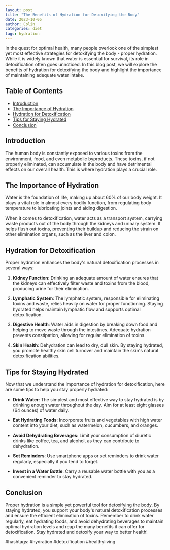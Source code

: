 ```yaml
---
layout: post
title: "The Benefits of Hydration for Detoxifying the Body"
date: 2023-10-05
author: Colin
categories: diet
tags: hydration
---
```


In the quest for optimal health, many people overlook one of the simplest yet most effective strategies for detoxifying the body - proper hydration. While it is widely known that water is essential for survival, its role in detoxification often goes unnoticed. In this blog post, we will explore the benefits of hydration for detoxifying the body and highlight the importance of maintaining adequate water intake.

## Table of Contents
- [Introduction](#introduction)
- [The Importance of Hydration](#the-importance-of-hydration)
- [Hydration for Detoxification](#hydration-for-detoxification)
- [Tips for Staying Hydrated](#tips-for-staying-hydrated)
- [Conclusion](#conclusion)

## Introduction

The human body is constantly exposed to various toxins from the environment, food, and even metabolic byproducts. These toxins, if not properly eliminated, can accumulate in the body and have detrimental effects on our overall health. This is where hydration plays a crucial role. 

## The Importance of Hydration

Water is the foundation of life, making up about 60% of our body weight. It plays a vital role in almost every bodily function, from regulating body temperature to lubricating joints and aiding digestion. 

When it comes to detoxification, water acts as a transport system, carrying waste products out of the body through the kidneys and urinary system. It helps flush out toxins, preventing their buildup and reducing the strain on other elimination organs, such as the liver and colon.

## Hydration for Detoxification

Proper hydration enhances the body's natural detoxification processes in several ways:

1. **Kidney Function**: Drinking an adequate amount of water ensures that the kidneys can effectively filter waste and toxins from the blood, producing urine for their elimination.

2. **Lymphatic System**: The lymphatic system, responsible for eliminating toxins and waste, relies heavily on water for proper functioning. Staying hydrated helps maintain lymphatic flow and supports optimal detoxification.

3. **Digestive Health**: Water aids in digestion by breaking down food and helping to move waste through the intestines. Adequate hydration prevents constipation, allowing for regular elimination of toxins.

4. **Skin Health**: Dehydration can lead to dry, dull skin. By staying hydrated, you promote healthy skin cell turnover and maintain the skin's natural detoxification abilities.

## Tips for Staying Hydrated

Now that we understand the importance of hydration for detoxification, here are some tips to help you stay properly hydrated:

- **Drink Water**: The simplest and most effective way to stay hydrated is by drinking enough water throughout the day. Aim for at least eight glasses (64 ounces) of water daily.

- **Eat Hydrating Foods**: Incorporate fruits and vegetables with high water content into your diet, such as watermelon, cucumbers, and oranges.

- **Avoid Dehydrating Beverages**: Limit your consumption of diuretic drinks like coffee, tea, and alcohol, as they can contribute to dehydration.

- **Set Reminders**: Use smartphone apps or set reminders to drink water regularly, especially if you tend to forget.

- **Invest in a Water Bottle**: Carry a reusable water bottle with you as a convenient reminder to stay hydrated.

## Conclusion

Proper hydration is a simple yet powerful tool for detoxifying the body. By staying hydrated, you support your body's natural detoxification processes and ensure the efficient elimination of toxins. Remember to drink water regularly, eat hydrating foods, and avoid dehydrating beverages to maintain optimal hydration levels and reap the many benefits it can offer for detoxification. Stay hydrated and detoxify your way to better health!

#hashtags: #hydration #detoxification #healthyliving